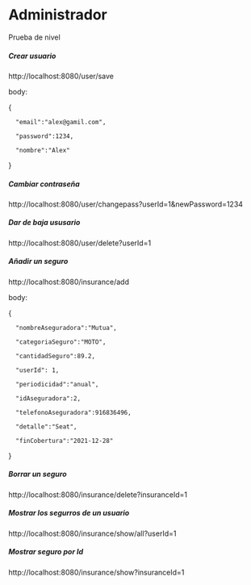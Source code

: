 # Administrador
Prueba de nivel

##### Crear usuario

http://localhost:8080/user/save

body:

 {
 
      "email":"alex@gamil.com",
      
      "password":1234,
      
      "nombre":"Alex"
      
   }

##### Cambiar contraseña

http://localhost:8080/user/changepass?userId=1&newPassword=1234

##### Dar de baja ususario

http://localhost:8080/user/delete?userId=1

##### Añadir un seguro

http://localhost:8080/insurance/add

body:

 {
 
      "nombreAseguradora":"Mutua",
      
      "categoriaSeguro":"MOTO",
      
      "cantidadSeguro":89.2,
      
      "userId": 1,
      
      "periodicidad":"anual",
      
      "idAseguradora":2,
      
      "telefonoAseguradora":916836496,
      
      "detalle":"Seat",
      
      "finCobertura":"2021-12-28"
      
   }
   
 ##### Borrar un seguro

 http://localhost:8080/insurance/delete?insuranceId=1

 ##### Mostrar los segurros de un usuario

 http://localhost:8080/insurance/show/all?userId=1
 
 ##### Mostrar seguro por Id
 
 http://localhost:8080/insurance/show?insuranceId=1
 
